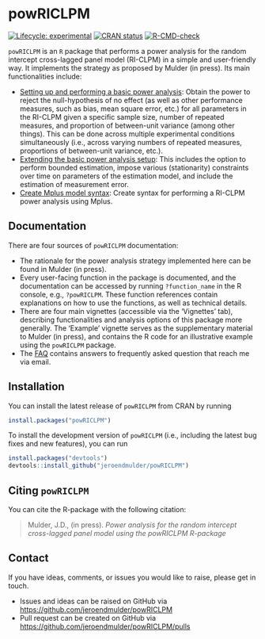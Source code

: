 
<!-- README.md is generated from README.Rmd. Please edit that file -->

# powRICLPM

<!-- badges: start -->

[![Lifecycle:
experimental](https://img.shields.io/badge/lifecycle-experimental-orange.svg)](https://lifecycle.r-lib.org/articles/stages.html#experimental)
[![CRAN
status](https://www.r-pkg.org/badges/version/powRICLPM)](https://CRAN.R-project.org/package=powRICLPM)
[![R-CMD-check](https://github.com/JeroenDMulder/powRICLPM/actions/workflows/R-CMD-check.yaml/badge.svg)](https://github.com/JeroenDMulder/powRICLPM/actions/workflows/R-CMD-check.yaml)
<!-- badges: end -->

`powRICLPM` is an `R` package that performs a power analysis for the
random intercept cross-lagged panel model (RI-CLPM) in a simple and
user-friendly way. It implements the strategy as proposed by Mulder (in
press). Its main functionalities include:

-   [Setting up and performing a basic power
    analysis](https://jeroendmulder.github.io/powRICLPM/articles/start.html):
    Obtain the power to reject the null-hypothesis of no effect (as well
    as other performance measures, such as bias, mean square error,
    etc.) for all parameters in the RI-CLPM given a specific sample
    size, number of repeated measures, and proportion of between-unit
    variance (among other things). This can be done across multiple
    experimental conditions simultaneously (i.e., across varying numbers
    of repeated measures, proportions of between-unit variance, etc.).
-   [Extending the basic power analysis
    setup](https://jeroendmulder.github.io/powRICLPM/articles/extensions.html):
    This includes the option to perform bounded estimation, impose
    various (stationarity) constraints over time on parameters of the
    estimation model, and include the estimation of measurement error.
-   [Create Mplus model
    syntax](https://jeroendmulder.github.io/powRICLPM/articles/mplus.html):
    Create syntax for performing a RI-CLPM power analysis using Mplus.

## Documentation

There are four sources of `powRICLPM` documentation:

-   The rationale for the power analysis strategy implemented here can
    be found in Mulder (in press).
-   Every user-facing function in the package is documented, and the
    documentation can be accessed by running `?function_name` in the R
    console, e.g., `?powRICLPM`. These function references contain
    explanations on how to use the functions, as well as technical
    details.
-   There are four main vignettes (accessible via the ‘Vignettes’ tab),
    describing functionalities and analysis options of this package more
    generally. The ‘Example’ vignette serves as the supplementary
    material to Mulder (in press), and contains the R code for an
    illustrative example using the `powRICLPM` package.
-   The
    [FAQ](https://jeroendmulder.github.io/powRICLPM/articles/FAQ.html)
    contains answers to frequently asked question that reach me via
    email.

## Installation

You can install the latest release of `powRICLPM` from CRAN by running

``` r
install.packages("powRICLPM")
```

To install the development version of `powRICLPM` (i.e., including the
latest bug fixes and new features), you can run

``` r
install.packages("devtools")
devtools::install_github("jeroendmulder/powRICLPM")
```

## Citing `powRICLPM`

You can cite the R-package with the following citation:

> Mulder, J.D., (in press). *Power analysis for the random intercept
> cross-lagged panel model using the powRICLPM R-package*

## Contact

If you have ideas, comments, or issues you would like to raise, please
get in touch.

-   Issues and ideas can be raised on GitHub via
    <https://github.com/jeroendmulder/powRICLPM>
-   Pull request can be created on GitHub via
    <https://github.com/jeroendmulder/powRICLPM/pulls>
